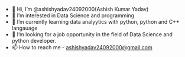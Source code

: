 - 👋 Hi, I’m @ashishyadav24092000(Ashish Kumar Yadav) 
- 👀 I’m interested in Data Science and programming
- 🌱 I’m currently learning data analyytics with python, python and C++ langauage
- 💞️ I’m looking for a job opportunity in the field of Data Science and python developer. 
- 📫 How to reach me - ashishyadav24092000@gmail.com

<!---
ashishyadav24092000/ashishyadav24092000 is a ✨ special ✨ repository because its `README.md` (this file) appears on your GitHub profile.
You can click the Preview link to take a look at your changes.
--->

